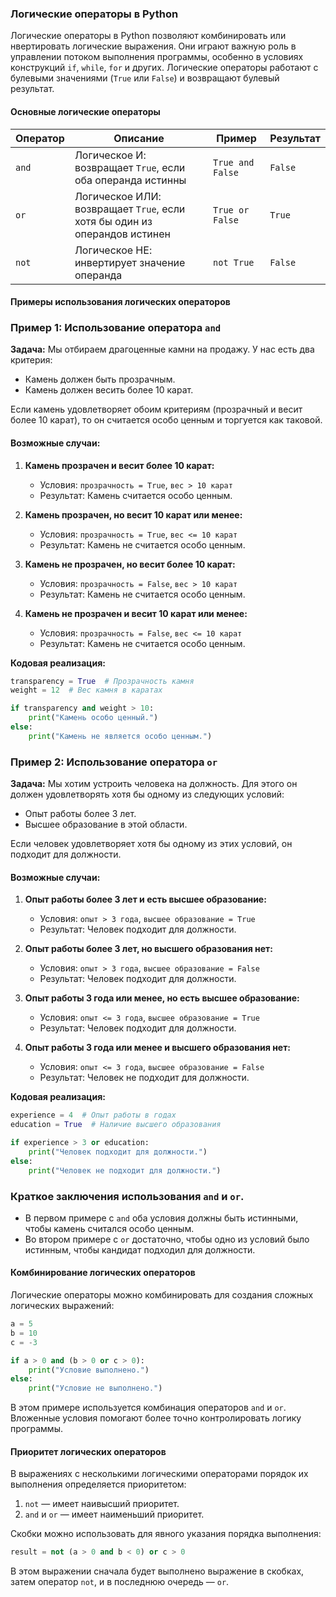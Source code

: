 ### Логические операторы в Python

Логические операторы в Python позволяют комбинировать или   нвертировать логические выражения. Они играют важную роль в управлении потоком выполнения программы, особенно в условиях конструкций `if`, `while`, `for` и других. Логические операторы работают с булевыми значениями (`True` или `False`) и возвращают булевый результат.

#### Основные логические операторы

| Оператор | Описание                                            | Пример                        | Результат                     |
|----------|-----------------------------------------------------|-------------------------------|--------------------------------|
| `and`    | Логическое И: возвращает `True`, если оба операнда истинны | `True and False`               | `False`                        |
| `or`     | Логическое ИЛИ: возвращает `True`, если хотя бы один из операндов истинен | `True or False`        | `True`                         |
| `not`    | Логическое НЕ: инвертирует значение операнда         | `not True`                    | `False`                        |

#### Примеры использования логических операторов

### Пример 1: Использование оператора `and`
**Задача:** Мы отбираем драгоценные камни на продажу. У нас есть два критерия:
- Камень должен быть прозрачным.
- Камень должен весить более 10 карат.

Если камень удовлетворяет обоим критериям (прозрачный и весит более 10 карат), то он считается особо ценным и торгуется как таковой.

#### Возможные случаи:

1. **Камень прозрачен и весит более 10 карат:**
   - Условия: `прозрачность = True`, `вес > 10 карат`
   - Результат: Камень считается особо ценным.

2. **Камень прозрачен, но весит 10 карат или менее:**
   - Условия: `прозрачность = True`, `вес <= 10 карат`
   - Результат: Камень не считается особо ценным.

3. **Камень не прозрачен, но весит более 10 карат:**
   - Условия: `прозрачность = False`, `вес > 10 карат`
   - Результат: Камень не считается особо ценным.

4. **Камень не прозрачен и весит 10 карат или менее:**
   - Условия: `прозрачность = False`, `вес <= 10 карат`
   - Результат: Камень не считается особо ценным.

**Кодовая реализация:**
```python
transparency = True  # Прозрачность камня
weight = 12  # Вес камня в каратах

if transparency and weight > 10:
    print("Камень особо ценный.")
else:
    print("Камень не является особо ценным.")
```

### Пример 2: Использование оператора `or`
**Задача:** Мы хотим устроить человека на должность. Для этого он должен удовлетворять хотя бы одному из следующих условий:
- Опыт работы более 3 лет.
- Высшее образование в этой области.

Если человек удовлетворяет хотя бы одному из этих условий, он подходит для должности.

#### Возможные случаи:

1. **Опыт работы более 3 лет и есть высшее образование:**
   - Условия: `опыт > 3 года`, `высшее образование = True`
   - Результат: Человек подходит для должности.

2. **Опыт работы более 3 лет, но высшего образования нет:**
   - Условия: `опыт > 3 года`, `высшее образование = False`
   - Результат: Человек подходит для должности.

3. **Опыт работы 3 года или менее, но есть высшее образование:**
   - Условия: `опыт <= 3 года`, `высшее образование = True`
   - Результат: Человек подходит для должности.

4. **Опыт работы 3 года или менее и высшего образования нет:**
   - Условия: `опыт <= 3 года`, `высшее образование = False`
   - Результат: Человек не подходит для должности.

**Кодовая реализация:**
```python
experience = 4  # Опыт работы в годах
education = True  # Наличие высшего образования

if experience > 3 or education:
    print("Человек подходит для должности.")
else:
    print("Человек не подходит для должности.")
```

### Краткое заключения использования `and` и `or`.

- В первом примере с `and` оба условия должны быть истинными, чтобы камень считался особо ценным.
- Во втором примере с `or` достаточно, чтобы одно из условий было истинным, чтобы кандидат подходил для должности.

#### Комбинирование логических операторов

Логические операторы можно комбинировать для создания сложных логических выражений:

```python
a = 5
b = 10
c = -3

if a > 0 and (b > 0 or c > 0):
    print("Условие выполнено.")
else:
    print("Условие не выполнено.")
```

В этом примере используется комбинация операторов `and` и `or`. Вложенные условия помогают более точно контролировать логику программы.

#### Приоритет логических операторов

В выражениях с несколькими логическими операторами порядок их выполнения определяется приоритетом:
1. `not` — имеет наивысший приоритет.
2. `and` и `or` — имеет наименьший приоритет.

Скобки можно использовать для явного указания порядка выполнения:

```python
result = not (a > 0 and b < 0) or c > 0
```

В этом выражении сначала будет выполнено выражение в скобках, затем оператор `not`, и в последнюю очередь — `or`.
